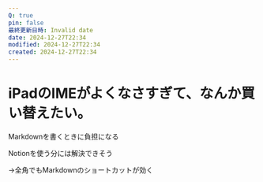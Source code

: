 ```yaml
---
Q: true
pin: false
最終更新日時: Invalid date
date: 2024-12-27T22:34
modified: 2024-12-27T22:34
created: 2024-12-27T22:34
---
```

# iPadのIMEがよくなさすぎて、なんか買い替えたい。

Markdownを書くときに負担になる

Notionを使う分には解決できそう

→全角でもMarkdownのショートカットが効く